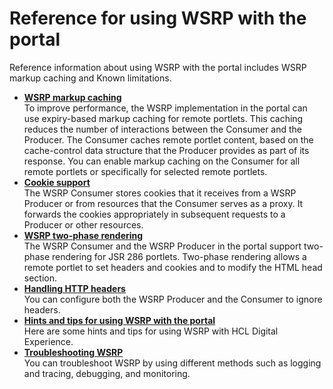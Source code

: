 # Reference for using WSRP with the portal

Reference information about using WSRP with the portal includes WSRP markup caching and Known limitations.

-   **[WSRP markup caching](wsrpr_markup_cach.md)**  
To improve performance, the WSRP implementation in the portal can use expiry-based markup caching for remote portlets. This caching reduces the number of interactions between the Consumer and the Producer. The Consumer caches remote portlet content, based on the cache-control data structure that the Producer provides as part of its response. You can enable markup caching on the Consumer for all remote portlets or specifically for selected remote portlets.
-   **[Cookie support](wsrpc_cookie.md)**  
The WSRP Consumer stores cookies that it receives from a WSRP Producer or from resources that the Consumer serves as a proxy. It forwards the cookies appropriately in subsequent requests to a Producer or other resources.
-   **[WSRP two-phase rendering](wsrpr_2phase_render.md)**  
The WSRP Consumer and the WSRP Producer in the portal support two-phase rendering for JSR 286 portlets. Two-phase rendering allows a remote portlet to set headers and cookies and to modify the HTML head section.
-   **[Handling HTTP headers](wsrpr_handle_htgtp_headers.md)**  
You can configure both the WSRP Producer and the Consumer to ignore headers.
-   **[Hints and tips for using WSRP with the portal](wsrpr_hints_tips.md)**  
Here are some hints and tips for using WSRP with HCL Digital Experience.
-   **[Troubleshooting WSRP](wsrpr_trbl.md)**  
You can troubleshoot WSRP by using different methods such as logging and tracing, debugging, and monitoring.


